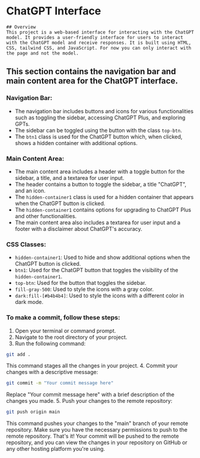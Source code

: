 # ChatGPT Interface

    ## Overview
    This project is a web-based interface for interacting with the ChatGPT model. It provides a user-friendly interface for users to interact with the ChatGPT model and receive responses. It is built using HTML, CSS, tailwind CSS, and JavaScript. For now you can only interact with the page and not the model.

## This section contains the navigation bar and main content area for the ChatGPT interface.

### Navigation Bar:

- The navigation bar includes buttons and icons for various functionalities such as toggling the sidebar,
  accessing ChatGPT Plus, and exploring GPTs.
- The sidebar can be toggled using the button with the class `top-btn`.
- The `btn1` class is used for the ChatGPT button which, when clicked, shows a hidden container with additional options.

### Main Content Area:

- The main content area includes a header with a toggle button for the sidebar, a title, and a textarea for user input.
- The header contains a button to toggle the sidebar, a title "ChatGPT", and an icon.
- The `hidden-container1` class is used for a hidden container that appears when the ChatGPT button is clicked.
- The `hidden-container1` contains options for upgrading to ChatGPT Plus and other functionalities.
- The main content area also includes a textarea for user input and a footer with a disclaimer about ChatGPT's accuracy.

### CSS Classes:

- `hidden-container1`: Used to hide and show additional options when the ChatGPT button is clicked.
- `btn1`: Used for the ChatGPT button that toggles the visibility of the `hidden-container1`.
- `top-btn`: Used for the button that toggles the sidebar.
- `fill-gray-500`: Used to style the icons with a gray color.
- `dark:fill-[#b4b4b4]`: Used to style the icons with a different color in dark mode.

### To make a commit, follow these steps:
1. Open your terminal or command prompt.
2. Navigate to the root directory of your project.
3. Run the following command:
```bash
git add .
```
This command stages all the changes in your project.
4. Commit your changes with a descriptive message:
```bash
git commit -m "Your commit message here"
```
Replace "Your commit message here" with a brief description of the changes you made.
5. Push your changes to the remote repository:
```bash
git push origin main
```
This command pushes your changes to the "main" branch of your remote repository.
Make sure you have the necessary permissions to push to the remote repository.
That's it! Your commit will be pushed to the remote repository, and you can view the changes in your repository on GitHub or any other hosting platform you're using.
